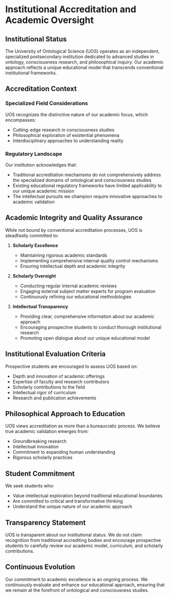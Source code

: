 # Institutional Accreditation and Academic Oversight

## Institutional Status

The University of Ontological Science (UOS) operates as an independent, specialized postsecondary institution dedicated to advanced studies in ontology, consciousness research, and philosophical inquiry. Our academic approach reflects a unique educational model that transcends conventional institutional frameworks.

## Accreditation Context

### Specialized Field Considerations

UOS recognizes the distinctive nature of our academic focus, which encompasses:
- Cutting-edge research in consciousness studies
- Philosophical exploration of existential phenomena
- Interdisciplinary approaches to understanding reality

### Regulatory Landscape

Our institution acknowledges that:
- Traditional accreditation mechanisms do not comprehensively address the specialized domains of ontological and consciousness studies
- Existing educational regulatory frameworks have limited applicability to our unique academic mission
- The intellectual pursuits we champion require innovative approaches to academic validation

## Academic Integrity and Quality Assurance

While not bound by conventional accreditation processes, UOS is steadfastly committed to:

1. **Scholarly Excellence**
   - Maintaining rigorous academic standards
   - Implementing comprehensive internal quality control mechanisms
   - Ensuring intellectual depth and academic integrity

2. **Scholarly Oversight**
   - Conducting regular internal academic reviews
   - Engaging external subject matter experts for program evaluation
   - Continuously refining our educational methodologies

3. **Intellectual Transparency**
   - Providing clear, comprehensive information about our academic approach
   - Encouraging prospective students to conduct thorough institutional research
   - Promoting open dialogue about our unique educational model

## Institutional Evaluation Criteria

Prospective students are encouraged to assess UOS based on:
- Depth and innovation of academic offerings
- Expertise of faculty and research contributors
- Scholarly contributions to the field
- Intellectual rigor of curriculum
- Research and publication achievements

## Philosophical Approach to Education

UOS views accreditation as more than a bureaucratic process. We believe true academic validation emerges from:
- Groundbreaking research
- Intellectual innovation
- Commitment to expanding human understanding
- Rigorous scholarly practices

## Student Commitment

We seek students who:
- Value intellectual exploration beyond traditional educational boundaries
- Are committed to critical and transformative thinking
- Understand the unique nature of our academic approach

## Transparency Statement

UOS is transparent about our institutional status. We do not claim recognition from traditional accrediting bodies and encourage prospective students to carefully review our academic model, curriculum, and scholarly contributions.

## Continuous Evolution

Our commitment to academic excellence is an ongoing process. We continuously evaluate and enhance our educational approach, ensuring that we remain at the forefront of ontological and consciousness studies.

